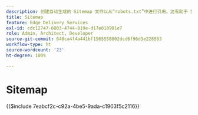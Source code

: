 ```yaml
---
description: 创建自动生成的 Sitemap 文件以从“robots.txt”中进行引用。这有助于 SEO 和发现新内容。
title: Sitemap
feature: Edge Delivery Services
exl-id: cdc12747-6003-4744-819e-d17e010901e7
role: Admin, Architect, Developer
source-git-commit: 646ca4f4a441bf1565558002dcd6f96d3e228563
workflow-type: ht
source-wordcount: '23'
ht-degree: 100%

---
```


# Sitemap

{{$include 7eabcf2c-c92a-4be5-9ada-c1903f5c2116}}

